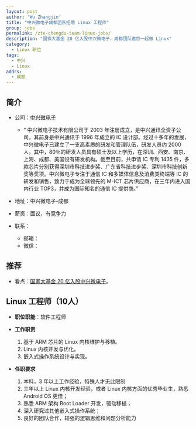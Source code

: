 ```yaml
---
layout: post
author: 'Wu Zhangjin'
title: "中兴微电子成都团队招聘 Linux 工程师"
group: jobs
permalink: /zte-chengdu-team-linux-jobs/
description: "国家大基金 20 亿入股中兴微电子，成都团队邀您一起做 Linux"
category:
  - Linux 职位
tags:
  - 中兴
  - Linux
addrs:
  - 成都
---
```


## 简介

* 公司：[中兴微电子](http://zxic.zte.com.cn/)
  * “ 中兴微电子技术有限公司于 2003 年注册成立，是中兴通讯全资子公司，其前身是中兴通讯于 1996 年成立的 IC 设计部。经过十多年的发展，中兴微电子已建立了一支高素质的研发和管理队伍，研发人员约 2000 人。其中，80％的研发人员具有硕士及以上学历，在深圳、西安、南京、上海、成都、美国设有研发机构。截至目前，共申请 IC 专利 1435 件，多款芯片分别获得深圳市科技进步奖、广东省科技进步奖、深圳市科技创新奖等奖项。中兴微电子专注于通信 IC 和多媒体信息及消费类终端等 IC 的研发和销售，致力于成为全球领先的 M-ICT 芯片供应商，在三年内进入国内行业 TOP3，并成为国际知名的通信 IC 提供商。”

* 地址：中兴微电子-成都

* 薪资：面议，有竞争力

* 联系：
  * 邮箱：
  * 微信：

## 推荐

* 看点：[国家大基金 20 亿入股中兴微电子](http://www.eckuaibao.com/a/2015/1030/28017.html)。

## Linux 工程师（10人）

* __职位职能__：软件工程师
* __工作职责__

  1. 基于 ARM 芯片的 Linux 内核维护与移植。
  2. Linux 内核开发与优化。
  3. 嵌入式操作系统设计与实现。

* __任职要求__

  1. 本科，3 年以上工作经验，特殊人才无此限制
  2. 三年以上 Linux 内核开发经验，或者 Linux 内核方面的优秀毕业生，熟悉 Android OS 更佳；
  3. 熟悉 ARM 架构 Boot Loader 开发，驱动移植；
  4. 深入研究过其他嵌入式操作系统；
  5. 良好的团队合作，较强的逻辑思维和问题分析能力
